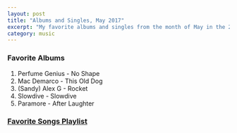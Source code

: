 ```yaml
---
layout: post
title: "Albums and Singles, May 2017"
excerpt: "My favorite albums and singles from the month of May in the 2017th year. "
category: music
---
```


### Favorite Albums

1. Perfume Genius - No Shape
1. Mac Demarco - This Old Dog
1. (Sandy) Alex G - Rocket
1. Slowdive - Slowdive
1. Paramore - After Laughter

### <a href="https://open.spotify.com/user/blrobin2/playlist/3cJ5nj8CdYIoeEZpc4i5qi" target="_blank" rel="noopener">Favorite Songs Playlist</a>
